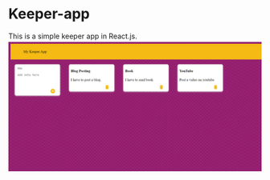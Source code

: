 # Keeper-app
This is a simple keeper app in React.js.
<Img src="https://github.com/ravindrapratappatel/Keeper-app/blob/main/public/mainpage.PNG" />
